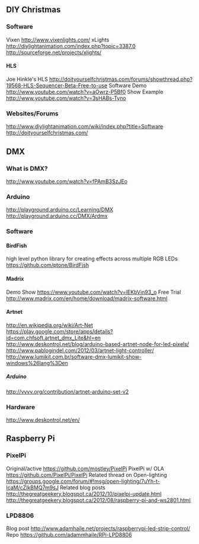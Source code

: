 ## DIY Christmas

### Software

Vixen <http://www.vixenlights.com/> xLights
<http://diylightanimation.com/index.php?topic=3387.0>
<http://sourceforge.net/projects/xlights/>

#### HLS

Joe Hinkle's HLS
<http://doityourselfchristmas.com/forums/showthread.php?19568-HLS-Sequencer-Beta-Free-to-use>
Software Demo <http://www.youtube.com/watch?v=aOwrz-P5Bf0> Show Example
<http://www.youtube.com/watch?v=3sHABs-Tyno>

### Websites/Forums

<http://www.diylightanimation.com/wiki/index.php?title=Software>
<http://doityourselfchristmas.com/>

## DMX

### What is DMX?

<http://www.youtube.com/watch?v=fPAmB3SzJEo>

### Arduino

<http://playground.arduino.cc/Learning/DMX>
<http://playground.arduino.cc/DMX/Ardmx>

### Software

#### BirdFish

high level python library for creating effects across multiple RGB LEDs
<https://github.com/ptone/BirdFish>

#### Madrix

Demo Show <https://www.youtube.com/watch?v=lEKbVin93_o> Free Trial
<http://www.madrix.com/en/home/download/madrix-software.html>

#### Artnet

<http://en.wikipedia.org/wiki/Art-Net>
<https://play.google.com/store/apps/details?id=com.chfsoft.artnet_dmx_Lite&hl=en>
<http://www.deskontrol.net/blog/arduino-based-artnet-node-for-led-pixels/>
<http://www.pablogindel.com/2012/03/artnet-light-controller/>
<http://www.lumikit.com.br/software-dmx-lumikit-show-windows%26lang%3Den>

##### Arduino

<http://vvvv.org/contribution/artnet-arduino-set-v2>

### Hardware

<http://www.deskontrol.net/en/>

## Raspberry Pi

### PixelPi

Original/active <https://github.com/mostley/PixelPi> PixelPi w/ OLA
<https://github.com/PixelPi/PixelPi> Related thread on Open-lighting
<https://groups.google.com/forum/#!msg/open-lighting/7uYh-t-lcaM/cZIkBMQ7m9sJ>
Related blog posts
<http://thegreatgeekery.blogspot.ca/2012/10/pixelpi-update.html>
<http://thegreatgeekery.blogspot.ca/2012/08/raspberry-pi-and-ws2801.html>

### LPD8806

Blog post
<http://www.adamhaile.net/projects/raspberrypi-led-strip-control/> Repo
<https://github.com/adammhaile/RPi-LPD8806>
